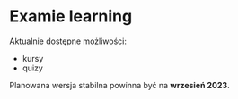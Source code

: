 # Examie learning

Aktualnie dostępne możliwości:

- kursy
- quizy

Planowana wersja stabilna powinna być na **wrzesień 2023**.
